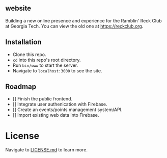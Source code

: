 website
---

Building a new online presence and experience for the Ramblin' Reck Club at Georgia Tech. You can view the old one at https://reckclub.org.

## Installation
* Clone this repo.
* `cd` into this repo's root directory.
* Run `bin/www` to start the server. 
* Navigate to `localhost:3000` to see the site.

## Roadmap
- [] Finish the public frontend.
- [] Integrate user authenication with Firebase.
- [] Create an events/points management system/API.
- [] Import existing web data into Firebase.

# License
Navigate to [LICENSE.md](https://github.com/RamblinReckClub/website/blob/master/LICENSE.md) to learn more. 